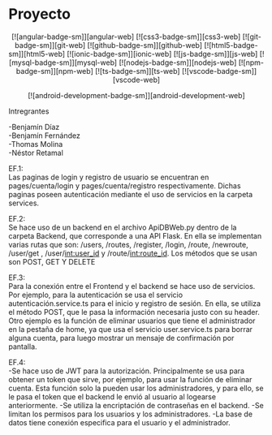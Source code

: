 # Proyecto

<div align="center">

[![angular-badge-sm]][angular-web] [![css3-badge-sm]][css3-web] [![git-badge-sm]][git-web] [![github-badge-sm]][github-web] [![html5-badge-sm]][html5-web] [![ionic-badge-sm]][ionic-web] [![js-badge-sm]][js-web] [![mysql-badge-sm]][mysql-web] [![nodejs-badge-sm]][nodejs-web] [![npm-badge-sm]][npm-web] [![ts-badge-sm]][ts-web] [![vscode-badge-sm]][vscode-web]

[![android-development-badge-sm]][android-development-web]

</div

## Intregrantes
-Benjamín Díaz
<br>
-Benjamín Fernández
<br>
-Thomas Molina
<br>
-Néstor Retamal

EF.1:
<br>
Las paginas de login y registro de usuario se encuentran en pages/cuenta/login y pages/cuenta/registro respectivamente. Dichas paginas poseen autenticación mediante el uso de servicios en la carpeta services.

EF.2:
<br>
Se hace uso de un backend en el archivo ApiDBWeb.py dentro de la carpeta Backend, que corresponde a una API Flask. En ella se implementan varias rutas que son: /users, /routes, /register, /login, /route, /newroute, /user/get , /user/<int:user_id> y /route/<int:route_id>. Los métodos que se usan son POST, GET Y DELETE

EF.3:
<br>
Para la conexión entre el Frontend y el backend se hace uso de servicios. Por ejemplo, para la autenticación se usa el servicio autenticación.service.ts para el inicio y registro de sesión. En ella, se utiliza el método POST, que le pasa la información necesaria justo con su header. Otro ejemplo es la función de eliminar usuarios que tiene el administrador en la pestaña de home, ya que usa el servicio user.service.ts para borrar alguna cuenta, para luego mostrar un mensaje de confirmación por pantalla.

EF.4:
<br>
-Se hace uso de JWT para la autorización. Principalmente se usa para obtener un token que sirve, por ejemplo, para usar la función de eliminar cuenta. Esta función solo la pueden usar los administradores, y para ello, se le pasa el token que el backend le envió al usuario al logearse anteriormente.
-Se utiliza la encriptación de contraseñas en el backend. 
-Se limitan los permisos para los usuarios y los administradores.
-La base de datos tiene conexión especifica para el usuario y el administrador.
